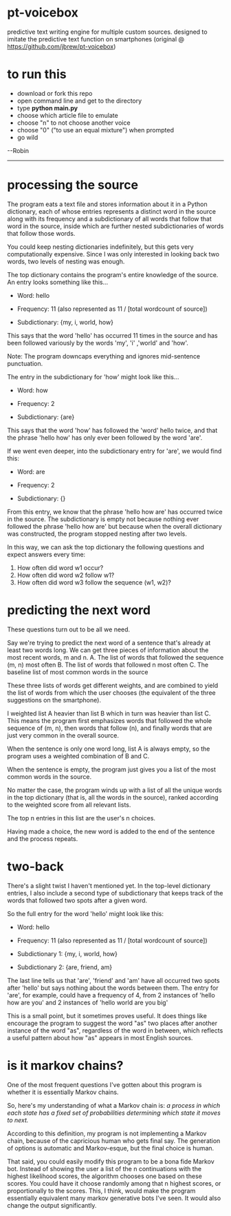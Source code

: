 # pt-voicebox
predictive text writing engine for multiple custom sources. designed to imitate the predictive text function on smartphones
(original @ https://github.com/jbrew/pt-voicebox)

# to run this

- download or fork this repo
- open command line and get to the directory
- type **python main.py**
- choose which article file to emulate
- choose "n" to not choose another voice
- choose "0" ("to use an equal mixture") when prompted
- go wild

--Robin

* * * 


# processing the source

The program eats a text file and stores information about it in a Python dictionary, each of whose entries represents a distinct word in the source along with its frequency and a subdictionary of all words that follow that word in the source, inside which are further nested subdictionaries of words that follow those words.

You could keep nesting dictionaries indefinitely, but this gets very computationally expensive. Since I was only interested in looking back two words, two levels of nesting was enough.

The top dictionary contains the program's entire knowledge of the source. An entry looks something like this...

 - Word: hello

 - Frequency: 11 (also represented as 11 / [total wordcount of source])

 - Subdictionary: {my, i, world, how}

This says that the word 'hello' has occurred 11 times in the source and has been followed variously by the words 'my', 'i' ,'world' and 'how'.

Note: The program downcaps everything and ignores mid-sentence punctuation.

The entry in the subdictionary for 'how' might look like this...

 - Word: how
   
 - Frequency: 2
   
 - Subdictionary: {are}

This says that the word 'how' has followed the 'word' hello twice, and that the phrase 'hello how' has only ever been followed by the word 'are'.

If we went even deeper, into the subdictionary entry for 'are', we would find this:

 - Word: are
   
 - Frequency: 2
   
 - Subdictionary: {}

From this entry, we know that the phrase 'hello how are' has occurred twice in the source. The subdictionary is empty not because nothing ever followed the phrase 'hello how are' but because when the overall dictionary was constructed, the program stopped nesting after two levels.

In this way, we can ask the top dictionary the following questions and expect answers every time:
   1. How often did word w1 occur?
   2. How often did word w2 follow w1?
   3. How often did word w3 follow the sequence (w1, w2)?

# predicting the next word

These questions turn out to be all we need.

Say we're trying to predict the next word of a sentence that's already at least two words long. We can get three pieces of information about the most recent words, m and n.
   A. The list of words that followed the sequence (m, n) most often
   B. The list of words that followed n most often
   C. The baseline list of most common words in the source

These three lists of words get different weights, and are combined to yield the list of words from which the user chooses (the equivalent of the three suggestions on the smartphone).

I weighted list A heavier than list B which in turn was heavier than list C. This means the program first emphasizes words that followed the whole sequence of (m, n), then words that follow (n), and finally words that are just very common in the overall source.

When the sentence is only one word long, list A is always empty, so the program uses a weighted combination of B and C.

When the sentence is empty, the program just gives you a list of the most common words in the source.

No matter the case, the program winds up with a list of all the unique words in the top dictionary (that is, all the words in the source), ranked according to the weighted score from all relevant lists.

The top n entries in this list are the user's n choices.

Having made a choice, the new word is added to the end of the sentence and the process repeats.

# two-back

There's a slight twist I haven't mentioned yet. In the top-level dictionary entries, I also include a second type of subdictionary that keeps track of the words that followed two spots after a given word.

So the full entry for the word 'hello' might look like this:

 - Word: hello

 - Frequency: 11 (also represented as 11 / [total wordcount of source])

 - Subdictionary 1: {my, i, world, how}

 - Subdictionary 2: {are, friend, am}

The last line tells us that 'are', 'friend' and 'am' have all occurred two spots after 'hello' but says nothing about the words between them. The entry for 'are', for example, could have a frequency of 4, from 2 instances of 'hello how are you' and 2 instances of 'hello world are you big'

This is a small point, but it sometimes proves useful. It does things like encourage the program to suggest the word "as" two places after another instance of the word "as", regardless of the word in between, which reflects a useful pattern about how "as" appears in most English sources.

# is it markov chains?

One of the most frequent questions I've gotten about this program is whether it is essentially Markov chains.

So, here's my understanding of what a Markov chain is: *a process in which each state has a fixed set of probabilities determining which state it moves to next.*

According to this definition, my program is not implementing a Markov chain, because of the capricious human who gets final say. The generation of options is automatic and Markov-esque, but the final choice is human.

That said, you could easily modify this program to be a bona fide Markov bot. Instead of showing the user a list of the n continuations with the highest likelihood scores, the algorithm chooses one based on these scores. You could have it choose randomly among that n highest scores, or proportionally to the scores. This, I think, would make the program essentially equivalent many markov generative bots I've seen. It would also change the output significantly.
